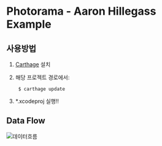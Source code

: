 # Photorama - Aaron Hillegass Example

## 사용방법

1. [Carthage](https://github.com/Carthage/Carthage#installing-carthage) 설치

2. 해당 프로젝트 경로에서:
		
		$ carthage update
    
3. *.xcodeproj 실행!!

## Data Flow

![데이터흐름](./images/dataFlow.png)
